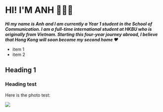 # HI! I'M ANH 🙋🏻‍♀️

***Hi my name is Anh and I am currently a Year 1 student in the School of Communication. I am a full-time international student at HKBU who is originally from Vietnam. Starting this four-year journey abroad, I believe that Hong Kong will soon become my second home ❤️***

* item 1
* item 2

## Heading 1
### Heading test

Here is the photo test:

![](https://www.dejohnpetservices.com/wp-content/uploads/cats-animals-kittens-background.jpg)
